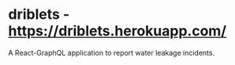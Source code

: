 # driblets - https://driblets.herokuapp.com/
A React-GraphQL application to report water leakage incidents.

